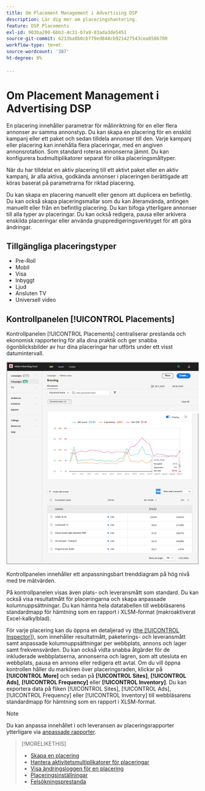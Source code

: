 ```yaml
---
title: Om Placement Management i Advertising DSP
description: Lär dig mer om placeringshantering.
feature: DSP Placements
exl-id: 903ba200-6bb3-4c31-b7a9-03ada3de5451
source-git-commit: 6233ba0b0cb779ed848cb921427543cea8586700
workflow-type: tm+mt
source-wordcount: '387'
ht-degree: 0%

---
```


# Om Placement Management i Advertising DSP

En placering innehåller parametrar för målinriktning för en eller flera annonser av samma annonstyp. Du kan skapa en placering för en enskild kampanj eller ett paket och sedan tilldela annonser till den. Varje kampanj eller placering kan innehålla flera placeringar, med en angiven annonsrotation. Som standard roteras annonserna jämnt. Du kan konfigurera budmultiplikatorer separat för olika placeringsmåltyper.

När du har tilldelat en aktiv placering till ett aktivt paket eller en aktiv kampanj, är alla aktiva, godkända annonser i placeringen berättigade att köras baserat på parametrarna för riktad placering.

Du kan skapa en placering manuellt eller genom att duplicera en befintlig. Du kan också skapa placeringsmallar som du kan återanvända, antingen manuellt eller från en befintlig placering. Du kan bifoga ytterligare annonser till alla typer av placeringar. Du kan också redigera, pausa eller arkivera enskilda placeringar eller använda gruppredigeringsverktyget för att göra ändringar.

## Tillgängliga placeringstyper

* Pre-Roll
* Mobil
* Visa
* Inbyggt
* Ljud
* Ansluten TV
* Universell video

## Kontrollpanelen [!UICONTROL Placements]

Kontrollpanelen [!UICONTROL Placements] centraliserar prestanda och ekonomisk rapportering för alla dina praktik och ger snabba ögonblicksbilder av hur dina placeringar har utförts under ett visst datumintervall.

![Kontrollpanel för placeringar](/help/dsp/assets/placement-dashboard.png)

Kontrollpanelen innehåller ett anpassningsbart trenddiagram på hög nivå med tre mätvärden.

På kontrollpanelen visas även plats- och leveransmått som standard. Du kan också visa resultatmått för placeringarna och skapa anpassade kolumnuppsättningar. Du kan hämta hela datatabellen till webbläsarens standardmapp för hämtning som en rapport i XLSM-format (makroaktiverat Excel-kalkylblad).

För varje placering kan du öppna en detaljerad vy ([the [!UICONTROL Inspector]](/help/dsp/campaign-management/reports/campaign-reports-about.md)), som innehåller resultatmått, paketerings- och leveransmått samt anpassade kolumnuppsättningar per webbplats, annons och lager samt frekvensvärden. Du kan också vidta snabba åtgärder för de inkluderade webbplatserna, annonserna och lagren, som att utesluta en webbplats, pausa en annons eller redigera ett avtal. Om du vill öppna kontrollen håller du markören över placeringsraden, klickar på **[!UICONTROL More]** och sedan på **[!UICONTROL Sites]**, **[!UICONTROL Ads]**, **[!UICONTROL Frequency]** eller **[!UICONTROL Inventory]**. Du kan exportera data på fliken [!UICONTROL Sites], [!UICONTROL Ads], [!UICONTROL Frequency] eller [!UICONTROL Inventory] till webbläsarens standardmapp för hämtning som en rapport i XLSM-format.

>[!NOTE]
>
>Du kan anpassa innehållet i och leveransen av placeringsrapporter ytterligare via [anpassade rapporter](/help/dsp/reports/report-about.md).

>[!MORELIKETHIS]
>
>* [Skapa en placering](placement-create.md)
>* [Hantera aktivitetsmultiplikatorer för placeringar](placement-manage-bid-multipliers.md)
>* [Visa ändringsloggen för en placering](placement-change-log.md)
>* [Placeringsinställningar](placement-settings.md)
>* [Felsökningsprestanda](/help/dsp/optimization/troubleshooting-performance.md)
